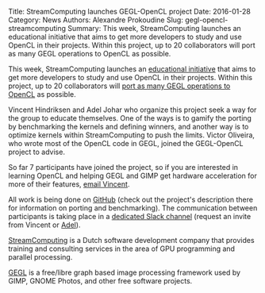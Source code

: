Title: StreamComputing launches GEGL-OpenCL project
Date: 2016-01-28
Category: News
Authors: Alexandre Prokoudine
Slug: gegl-opencl-streamcomputing
Summary: This week, StreamComputing launches an educational initiative that aims to get more developers to study and use OpenCL in their projects. Within this project, up to 20 collaborators will port as many GEGL operations to OpenCL as possible.

This week, StreamComputing launches an [educational initiative](http://opencl.org) that aims to get more developers to study and use OpenCL in their projects. Within this project, up to 20 collaborators will [port as many GEGL operations to OpenCL](http://wiki.gimp.org/wiki/Hacking:Porting_filters_to_GEGL) as possible.

Vincent Hindriksen and Adel Johar who organize this project seek a way for the group to educate themselves. One of the ways is to gamify the porting by benchmarking the kernels and defining winners, and another way is to optimize kernels within StreamComputing to push the limits. Victor Oliveira, who wrote most of the OpenCL code in GEGL, joined the GEGL-OpenCL project to advise.

So far 7 participants have joined the project, so if you are interested in learning OpenCL and helping GEGL and GIMP get hardware acceleration for more of their features, [email Vincent](mailto:vincent@streamcomputing.eu?subject=OpenCL%2B%20GEGL%20training&amp;body=Hi%20Vincent%2C%0A%0AI'm%20a%20perfect%20candidate%20for%20the%20group-of-20%2C%20because%20...).

All work is being done on [GitHub](https://github.com/OpenCL/GEGL-OpenCL) (check out the project's description there for information on porting and benchmarking). The communication between participants is taking place in a [dedicated Slack channel](https://gegl-opencl.slack.com) (request an invite from Vincent or [Adel](mailto:adeljo@hotmail.com)).

[StreamComputing](http://streamcomputing.eu) is a Dutch software development company that provides training and consulting services in the area of GPU programming and parallel processing.

[GEGL](http://gegl.org) is a free/libre graph based image processing framework used by GIMP, GNOME Photos, and other free software projects.
